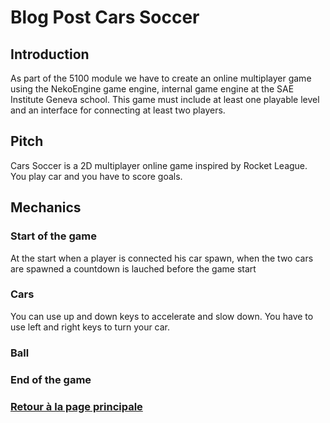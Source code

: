 # Blog Post Cars Soccer

## Introduction

As part of the 5100 module we have to create an online multiplayer game using the NekoEngine game engine, internal game engine at the SAE Institute Geneva school. This game must include at least one playable level and an interface for connecting at least two players.

## Pitch

Cars Soccer is a 2D multiplayer online game inspired by Rocket League. You play car and you have to score goals.

## Mechanics

### Start of the game

At the start when a player is connected his car spawn, when the two cars are spawned a countdown is lauched before the game start

### Cars

You can use up and down keys to accelerate and slow down. You have to use left and right keys to turn your car.

### Ball

### End of the game

### [Retour à la page principale](https://worgaros.github.io/)
